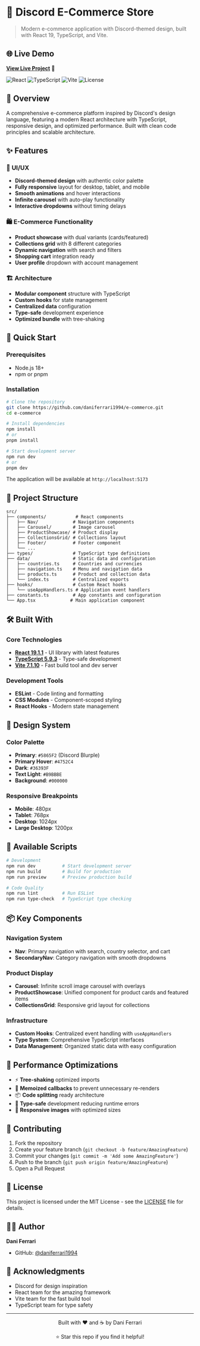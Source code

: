 # 🛒 Discord E-Commerce Store

> Modern e-commerce application with Discord-themed design, built with React 19, TypeScript, and Vite.

## 🌐 Live Demo
**[View Live Project](https://daniferrari1994.github.io/e-commerce/)** 🚀

![React](https://img.shields.io/badge/React-19.1.1-61DAFB?style=flat&logo=react&logoColor=white)
![TypeScript](https://img.shields.io/badge/TypeScript-5.9.3-3178C6?style=flat&logo=typescript&logoColor=white)
![Vite](https://img.shields.io/badge/Vite-7.1.10-646CFF?style=flat&logo=vite&logoColor=white)
![License](https://img.shields.io/badge/License-MIT-green?style=flat)

## 🎯 Overview

A comprehensive e-commerce platform inspired by Discord's design language, featuring a modern React architecture with TypeScript, responsive design, and optimized performance. Built with clean code principles and scalable architecture.

## ✨ Features

### 🎨 **UI/UX**
- **Discord-themed design** with authentic color palette
- **Fully responsive** layout for desktop, tablet, and mobile
- **Smooth animations** and hover interactions
- **Infinite carousel** with auto-play functionality
- **Interactive dropdowns** without timing delays

### 🛍️ **E-Commerce Functionality**
- **Product showcase** with dual variants (cards/featured)
- **Collections grid** with 8 different categories
- **Dynamic navigation** with search and filters
- **Shopping cart** integration ready
- **User profile** dropdown with account management

### 🏗️ **Architecture**
- **Modular component** structure with TypeScript
- **Custom hooks** for state management
- **Centralized data** configuration
- **Type-safe** development experience
- **Optimized bundle** with tree-shaking

## 🚀 Quick Start

### Prerequisites
- Node.js 18+ 
- npm or pnpm

### Installation

```bash
# Clone the repository
git clone https://github.com/daniferrari1994/e-commerce.git
cd e-commerce

# Install dependencies
npm install
# or
pnpm install

# Start development server
npm run dev
# or
pnpm dev
```

The application will be available at `http://localhost:5173`

## 📁 Project Structure

```
src/
├── components/           # React components
│   ├── Nav/             # Navigation components
│   ├── Carousel/        # Image carousel
│   ├── ProductShowcase/ # Product display
│   ├── CollectionsGrid/ # Collections layout
│   ├── Footer/          # Footer component
│   └── ...
├── types/               # TypeScript type definitions
├── data/                # Static data and configuration
│   ├── countries.ts     # Countries and currencies
│   ├── navigation.ts    # Menu and navigation data
│   ├── products.ts      # Product and collection data
│   └── index.ts         # Centralized exports
├── hooks/               # Custom React hooks
│   └── useAppHandlers.ts # Application event handlers
├── constants.ts         # App constants and configuration
└── App.tsx             # Main application component
```

## 🛠️ Built With

### Core Technologies
- **[React 19.1.1](https://react.dev/)** - UI library with latest features
- **[TypeScript 5.9.3](https://www.typescriptlang.org/)** - Type-safe development
- **[Vite 7.1.10](https://vite.dev/)** - Fast build tool and dev server

### Development Tools
- **ESLint** - Code linting and formatting
- **CSS Modules** - Component-scoped styling
- **React Hooks** - Modern state management

## 🎨 Design System

### Color Palette
- **Primary**: `#5865F2` (Discord Blurple)
- **Primary Hover**: `#4752C4`
- **Dark**: `#36393F`
- **Text Light**: `#B9BBBE`
- **Background**: `#000000`

### Responsive Breakpoints
- **Mobile**: 480px
- **Tablet**: 768px
- **Desktop**: 1024px
- **Large Desktop**: 1200px

## 🔧 Available Scripts

```bash
# Development
npm run dev          # Start development server
npm run build        # Build for production
npm run preview      # Preview production build

# Code Quality
npm run lint         # Run ESLint
npm run type-check   # TypeScript type checking
```

## 📦 Key Components

### Navigation System
- **Nav**: Primary navigation with search, country selector, and cart
- **SecondaryNav**: Category navigation with smooth dropdowns

### Product Display
- **Carousel**: Infinite scroll image carousel with overlays
- **ProductShowcase**: Unified component for product cards and featured items
- **CollectionsGrid**: Responsive grid layout for collections

### Infrastructure
- **Custom Hooks**: Centralized event handling with `useAppHandlers`
- **Type System**: Comprehensive TypeScript interfaces
- **Data Management**: Organized static data with easy configuration

## 🚀 Performance Optimizations

- ⚡ **Tree-shaking** optimized imports
- 🔄 **Memoized callbacks** to prevent unnecessary re-renders
- 📦 **Code splitting** ready architecture
- 🎯 **Type-safe** development reducing runtime errors
- 📱 **Responsive images** with optimized sizes

## 🤝 Contributing

1. Fork the repository
2. Create your feature branch (`git checkout -b feature/AmazingFeature`)
3. Commit your changes (`git commit -m 'Add some AmazingFeature'`)
4. Push to the branch (`git push origin feature/AmazingFeature`)
5. Open a Pull Request

## 📄 License

This project is licensed under the MIT License - see the [LICENSE](LICENSE) file for details.

## 👨‍💻 Author

**Dani Ferrari**
- GitHub: [@daniferrari1994](https://github.com/daniferrari1994)

## 🙏 Acknowledgments

- Discord for design inspiration
- React team for the amazing framework
- Vite team for the fast build tool
- TypeScript team for type safety

---

<div align="center">
  <p>Built with ❤️ and ☕ by Dani Ferrari</p>
  <p>⭐ Star this repo if you find it helpful!</p>
</div>
